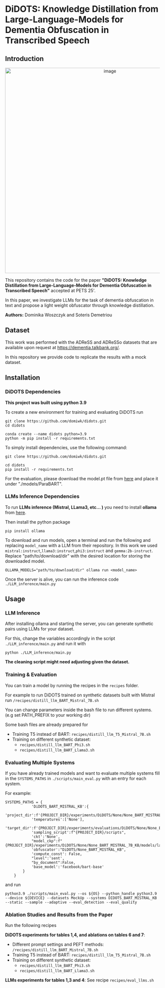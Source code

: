 # **DiDOTS: Knowledge Distillation from Large-Language-Models for Dementia Obfuscation in Transcribed Speech**
## **Introduction**

<p align="center">
<img width="667" alt="image" src="https://github.com/user-attachments/assets/10e11a59-4faa-4afc-a707-221c9f18178d">
</p>

This repository contains the code for the paper  **"DiDOTS: Knowledge Distillation from Large-Language-Models for Dementia Obfuscation in Transcribed Speech"** accepted at PETS 25'. 

In this paper, we investigate LLMs for the task of dementia obfuscation in text and propose a light weight obfuscator through knowledge distillation.

**Authors:** Dominika Woszczyk and Soteris Demetriou

## **Dataset**
This work was performed with the ADReSS and ADReSSo datasets that are available upon request at https://dementia.talkbank.org/.

In this repository we provide code to replicate the results with a mock dataset.

## **Installation**
### **DiDOTS Dependencies**


**This project was built using python 3.9**

To create a new environment for training and evaluating DiDOTS run

```
git clone https://github.com/domiwk/didots.git
cd didots

conda create --name didots python=3.9
python -m pip install -r requirements.txt
```

To simply install dependencies, use the following command:

```
git clone https://github.com/domiwk/didots.git

cd didots
pip install -r requirements.txt
```

For the evaluation, please download the model.pt file from [here](https://drive.google.com/file/d/1V5RnfPOSYumqPQElC80ZwKCWP4E_MpSm/view?usp=drive_link) and place it under "./models/ParaBART".


### **LLMs Inference Dependencies**
To run **LLMs inference (Mistral, LLama3, etc... )** you need to install **ollama** from [here](https://ollama.com).

Then install the python package
```
pip install ollama
```

To download and run models, open a terminal and run the following and replacing `model_name` with a LLM from their repository. In this work we used `mistral:instruct`,`llama3:instruct`,`phi3:instruct` and `gemma:2b-instruct`. Replace "path/to/download/dir" with the desired location for storing the downloaded model.

```
OLLAMA_MODELS="path/to/download/dir" ollama run <model_name>
```

Once the server is alive, you can run the inference code `./LLM_inference/main.py`

## **Usage**

### **LLM Inference**

After installing ollama and starting the server, you can generate synthetic pairs using LLMs for your dataset. 

For this, change the variables accordingly in the script `./LLM_inference/main.py` and run it with

```
python ./LLM_inference/main.py
```
**The cleaning script might need adjusting given the dataset.**

### **Training & Evaluation**

You can train a model by running the recipes in the `recipes` folder.

For example to run DiDOTS trained on synthetic datasets built with Mistral run `/recipes/distill_llm_BART_Mistral_7B.sh`

You can change parameters inside the bash file to run different systems. (e.g  set PATH_PREFIX to your working dir)

Some bash files are already prepared for 

- Training T5 instead of BART: `recipes/distill_llm_T5_Mistral_7B.sh`
- Training on different synthetic dataset: 
    - `recipes/distill_llm_BART_Phi3.sh`
    - `recipes/distill_llm_BART_Llama3.sh`

### **Evaluating Multiple Systems**

If you have already trained models and want to evaluate multiple systems fill in the `SYSTEMS_PATHS` in `./scripts/main_eval.py` with an entry for each system. 

For example:
```
SYSTEMS_PATHS = {
            'DiDOTS_BART_MISTRAL_KB':{
            'project_dir':f'{PROJECT_DIR}/experiments/DiDOTS/None/None_BART_MISTRAL_7B_KB/results',
            'temperatures':['None'],
            'target_dir':f'{PROJECT_DIR}/experiments/evaluations/DiDOTS/None/None_BART_MISTRAL_7B_KB',
            'sampling_script':f"{PROJECT_DIR}/scripts",
            'ckt':'None',
            "model_ckp":f"{PROJECT_DIR}/experiments/DiDOTS/None/None_BART_MISTRAL_7B_KB/models/latest",
            'obfuscator':"DiDOTS/None_BART_MISTRAL_KB",
            'compute_const': False,
            "level":'sent',
            "by_document":False,
            'base_model':'facebook/bart-base'
        }
    }
```

and run 
```
python3.9 ./scripts/main_eval.py --os ${OS} --python_handle python3.9 --device ${DEVICE} --datasets MockUp --systems DIDOTS_BART_MISTRAL_KB  --static --sample --adaptive --eval_detection --eval_quality
```

### **Ablation Studies and Results from the Paper**

Run the following recipes

**DiDOTS experiments for tables 1,4, and ablations on tables 6 and 7**:
- Different prompt settings and PEFT methods: `/recipes/distill_llm_BART_Mistral_7B.sh`
- Training T5 instead of BART: `recipes/distill_llm_T5_Mistral_7B.sh`
- Training on different synthetic dataset: 
    - `recipes/distill_llm_BART_Phi3.sh`
    - `recipes/distill_llm_BART_Llama3.sh`

**LLMs experiments for tables 1,3 and 4**: See recipe `recipes/eval_llms.sh`
